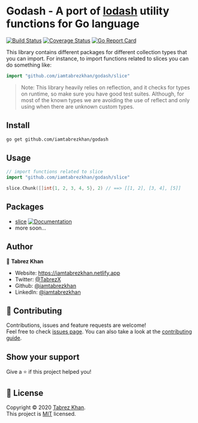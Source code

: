 # Godash - A port of [lodash](http://lodash.com/) utility functions for Go language

[![Build Status](https://travis-ci.org/iamtabrezkhan/godash.svg?branch=master)](https://travis-ci.org/iamtabrezkhan/godash)
[![Coverage Status](https://coveralls.io/repos/github/iamtabrezkhan/godash/badge.svg?branch=master)](https://coveralls.io/github/iamtabrezkhan/godash?branch=master)
[![Go Report Card](https://goreportcard.com/badge/github.com/iamtabrezkhan/godash)](https://goreportcard.com/report/github.com/iamtabrezkhan/godash)

This library contains different packages for different collection types that you can import. For instance, to import functions related to slices you can do something like:

```go
import "github.com/iamtabrezkhan/godash/slice"
```

> Note: This library heavily relies on reflection, and it checks for types on runtime, so make sure you have good test suites. Although, for most of the known types we are avoiding the use of reflect and only using when there are unknown custom types.

## Install

```sh
go get github.com/iamtabrezkhan/godash
```

## Usage

```go
// import functions related to slice
import "github.com/iamtabrezkhan/godash/slice"

slice.Chunk([]int{1, 2, 3, 4, 5}, 2) // ==> [[1, 2], [3, 4], [5]]
```

## Packages

- [slice](slice/README.md) [![Documentation](https://godoc.org/github.com/iamtabrezkhan/godash/slice?status.svg)](http://godoc.org/github.com/iamtabrezkhan/godash/slice)
- more soon...

## Author

👤 **Tabrez Khan**

- Website: https://iamtabrezkhan.netlify.app
- Twitter: [@TabrezX](https://twitter.com/TabrezX)
- Github: [@iamtabrezkhan](https://github.com/iamtabrezkhan)
- LinkedIn: [@iamtabrezkhan](https://linkedin.com/in/iamtabrezkhan)

## 🤝 Contributing

Contributions, issues and feature requests are welcome!<br />Feel free to check [issues page](https://github.com/iamtabrezkhan/godash/issues). You can also take a look at the [contributing guide](https://github.com/iamtabrezkhan/godash/blob/master/CONTRIBUTING.md).

## Show your support

Give a ⭐️ if this project helped you!

## 📝 License

Copyright © 2020 [Tabrez Khan](https://github.com/iamtabrezkhan).<br />
This project is [MIT](LICENSE) licensed.

